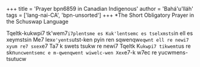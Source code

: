+++
title = 'Prayer bpn6859 in Canadian Indigenous'
author = 'Bahá'u'lláh'
tags = ['lang-nai-CA', 'bpn-unsorted']
+++
*The Short Obligatory Prayer in the Schuswap Language


Tqeltk-kukwpi7 tk'wem7`i7plentsme
es Kuk'lentsemc es tselxmsts`in
ell es xeymstsin
Me7 lex`e'yents`utst-ken pyin
ren sqwenqw`eqwnt ell re newi7
xyum re7 sxex`e7
Ta7 k swets tsukw re newi7
Tqeltk K`ukwpi7 tikwemt`us re
skn`uncwentsemc e m-qwenqwent wiwelc-wen
Xex`e7-k w7ec re yucwmens-tsutucw
